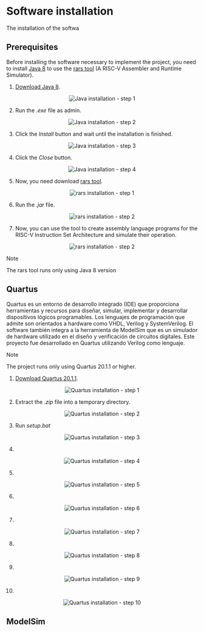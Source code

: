 # Software installation

The installation of the softwa

## Prerequisites

Before installing the software necessary to implement the project, you need to install [Java 8](https://www.java.com/es/download/ie_manual.jsp) to use the [rars tool](https://github.com/TheThirdOne/rars) (A RISC-V Assembler and Runtime Simulator).

1. [Download Java 8](https://www.java.com/es/download/ie_manual.jsp).

<p align="center">
  <img src="/assets/images/javaInstallation1.png" alt="Java installation - step 1" title="Java installation - step 1">
</p>

2. Run the *.exe* file as admin.

<p align="center">
  <img src="/assets/images/javaInstallation2.png" alt="Java installation - step 2" title="Java installation - step 2">
</p>

3. Click the *Install* button and wait until the installation is finished.

<p align="center">
  <img src="/assets/images/javaInstallation3.png" alt="Java installation - step 3" title="Java installation - step 3">
</p>

4. Click the *Close* button.

<p align="center">
  <img src="/assets/images/javaInstallation4.png" alt="Java installation - step 4" title="Java installation - step 4">
</p>

5. Now, you need download [rars tool](https://github.com/TheThirdOne/rars/releases/tag/v1.6).

<p align="center">
  <img src="/assets/images/rarsInstallation1.png" alt="rars installation - step 1" title="rars installation - step 1">
</p>

6. Run the *.jar* file.

<p align="center">
  <img src="/assets/images/rarsInstallation2.png" alt="rars installation - step 2" title="rars installation - step 2">
</p>

7. Now, you can use the tool to create assembly language programs for the RISC-V Instruction Set Architecture and simulate their operation.

<p align="center">
  <img src="/assets/images/rarsInstallation3.png" alt="rars installation - step 2" title="rars installation - step 3">
</p>

>[!NOTE]
>
>The rars tool runs only using Java 8 version

## Quartus
Quartus es un entorno de desarrollo integrado (IDE) que proporciona herramientas y recursos para diseñar, simular, implementar y desarrollar dispositivos lógicos programables. Los lenguajes de programación que admite son orientados a hardware como VHDL, Verilog y SystemVerilog. El software también integra a la herramienta de ModelSim que es un simulador de hardware utilizado en el diseño y verificación de circuitos digitales. Este proyecto fue desarrollado en Quartus utilizando Verilog como lenguaje.

>[!NOTE]
>
>The project runs only using Quartus 20.1.1 or higher.

1. [Download Quartus 20.1.1](https://www.intel.com/content/www/us/en/software-kit/660907/intel-quartus-prime-lite-edition-design-software-version-20-1-1-for-windows.html).

<p align="center">
  <img src="/assets/images/quartusInstallation1.png" alt="Quartus installation - step 1" title="Quartus installation - step 1">
</p>

2. Extract the *.zip* file into a temporary directory.

<p align="center">
  <img src="/assets/images/quartusInstallation2.png" alt="Quartus installation - step 2" title="Quartus installation - step 2">
</p>

3. Run *setup.bat*

<p align="center">
  <img src="/assets/images/quartusInstallation3.png" alt="Quartus installation - step 3" title="Quartus installation - step 3">
</p>

4. 

<p align="center">
  <img src="/assets/images/quartusInstallation4.png" alt="Quartus installation - step 4" title="Quartus installation - step 4">
</p>

5.

<p align="center">
  <img src="/assets/images/quartusInstallation5.png" alt="Quartus installation - step 5" title="Quartus installation - step 5">
</p>

6.

<p align="center">
  <img src="/assets/images/quartusInstallation6.png" alt="Quartus installation - step 6" title="Quartus installation - step 6">
</p>

7.

<p align="center">
  <img src="/assets/images/quartusInstallation7.png" alt="Quartus installation - step 7" title="Quartus installation - step 7">
</p>

8.

<p align="center">
  <img src="/assets/images/quartusInstallation8.png" alt="Quartus installation - step 8" title="Quartus installation - step 8">
</p>

9. 

<p align="center">
  <img src="/assets/images/quartusInstallation9.png" alt="Quartus installation - step 9" title="Quartus installation - step 9">
</p>

10. 

<p align="center">
  <img src="/assets/images/quartusInstallation10.png" alt="Quartus installation - step 10" title="Quartus installation - step 10">
</p>

## ModelSim

